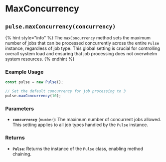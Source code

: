 # MaxConcurrency



## `pulse.maxConcurrency(concurrency)`

{% hint style="info" %}
The `maxConcurrency` method sets the maximum number of jobs that can be processed concurrently across the entire `Pulse` instance, regardless of job type. This global setting is crucial for controlling overall system load and ensuring that job processing does not overwhelm system resources.
{% endhint %}

### Example Usage

```typescript
const pulse = new Pulse();

// Set the default concurrency for job processing to 3
pulse.maxConcurrency(10);
```



### Parameters

* **`concurrency`** (`number`): The maximum number of concurrent jobs allowed. This setting applies to all job types handled by the `Pulse` instance.

### Returns

* **`Pulse`**: Returns the instance of the `Pulse` class, enabling method chaining.



